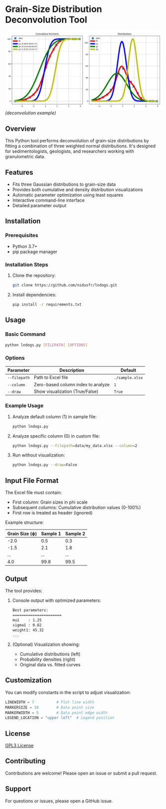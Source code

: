 # Grain-Size Distribution Deconvolution Tool

![Example Plot](example_plot.png) *(deconvolution example)*

## Overview

This Python tool performs deconvolution of grain-size distributions by fitting a combination of three weighted normal distributions. It's designed for sedimentologists, geologists, and researchers working with granulometric data.

## Features

- Fits three Gaussian distributions to grain-size data
- Provides both cumulative and density distribution visualizations
- Automatic parameter optimization using least squares
- Interactive command-line interface
- Detailed parameter output

## Installation

### Prerequisites

- Python 3.7+
- pip package manager

### Installation Steps

1. Clone the repository:
   ```bash
   git clone https://github.com/nidusfr/lndogs.git
   ```

2. Install dependencies:
   ```bash
   pip install -r requirements.txt
   ```

## Usage

### Basic Command

```bash
python lndogs.py [FILEPATH] [OPTIONS]
```

### Options

| Parameter | Description | Default |
|-----------|-------------|---------|
| `--filepath` | Path to Excel file | `./sample.xlsx` |
| `--column` | Zero-based column index to analyze | `1` |
| `--draw` | Show visualization (True/False) | `True` |

### Example Usage

1. Analyze default column (1) in sample file:
   ```bash
   python lndogs.py
   ```

2. Analyze specific column (0) in custom file:
   ```bash
   python lndogs.py --filepath=data/my_data.xlsx --column=2
   ```

3. Run without visualization:
   ```bash
   python lndogs.py --draw=False
   ```

## Input File Format

The Excel file must contain:

- First column: Grain sizes in phi scale
- Subsequent columns: Cumulative distribution values (0-100%)
- First row is treated as header (ignored)

Example structure:

| Grain Size (ϕ) | Sample 1 | Sample 2 |
|----------------|----------|----------|
| -2.0           | 0.5      | 0.3      |
| -1.5           | 2.1      | 1.8      |
| ...            | ...      | ...      |
| 4.0            | 99.8     | 99.5     |

## Output

The tool provides:

1. Console output with optimized parameters:
   ```
   Best parameters:
   ======================
   mu1    : 1.25
   sigma1 : 0.82
   weight1: 45.32
   ...
   ```

2. (Optional) Visualization showing:
   - Cumulative distributions (left)
   - Probability densities (right)
   - Original data vs. fitted curves

## Customization

You can modify constants in the script to adjust visualization:

```python
LINEWIDTH = 7          # Plot line width
MARKERSIZE = 10        # Data point size
MARKERWIDTH = 5        # Data point edge width
LEGEND_LOCATION = "upper left"  # Legend position
```

## License

[GPL3 License](LICENSE)

## Contributing

Contributions are welcome! Please open an issue or submit a pull request.

## Support

For questions or issues, please open a GitHub issue.
